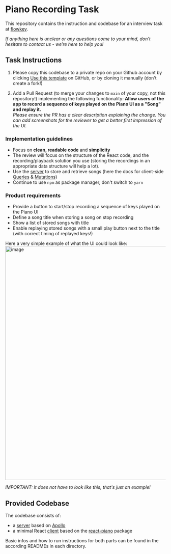 # Piano Recording Task

This repository contains the instruction and codebase for an interview task at [flowkey](https://www.flowkey.com).

*If anything here is unclear or any questions come to your mind, don’t hesitate to contact us - we’re here to help you!*

## Task Instructions

1. Please copy this codebase to a private repo on your Github account by clicking [Use this template](https://docs.github.com/en/repositories/creating-and-managing-repositories/creating-a-repository-from-a-template) on GitHub, or by cloning it manually (don't create a fork!)

2. Add a Pull Request (to merge your changes to `main` of your copy, not this repository!) implementing the following functionality:
**Allow users of the app to record a sequence of keys played on the Piano UI as a "Song" and replay it.**<br>
*Please ensure the PR has a clear description explaining the change. You can add screenshots for the reviewer to get a better first impression of the UI.*

### Implementation guidelines
- Focus on **clean, readable code** and **simplicity**
- The review will focus on the structure of the React code, and the recording/playback solution you use (storing the recordings in an appropriate data structure will help a lot).
- Use the [server](server) to store and retrieve songs (here the docs for client-side [Queries](https://www.apollographql.com/docs/react/essentials/queries/) & [Mutations](https://www.apollographql.com/docs/react/essentials/mutations/))
- Continue to use `npm` as package manager, don't switch to `yarn`

### Product requirements
- Provide a button to start/stop recording a sequence of keys played on the Piano UI
- Define a song title when storing a song on stop recording
- Show a list of stored songs with title
- Enable replaying stored songs with a small play button next to the title (with correct timing of replayed keys!)

Here a very simple example of what the UI could look like:
<img width="735" alt="image" src="https://user-images.githubusercontent.com/10008938/61955349-1ce49b80-afbb-11e9-810d-108d27c25a2a.png">

*IMPORTANT: It does not have to look like this, that's just an example!*

## Provided Codebase

The codebase consists of:
- a [server](server) based on [Apollo](https://www.apollographql.com/)
- a minimal React [client](client) based on the [react-piano](https://github.com/kevinsqi/react-piano) package

Basic infos and how to run instructions for both parts can be found in the according READMEs in each directory.
